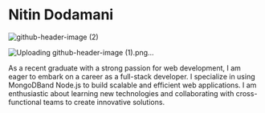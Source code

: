 # Nitin Dodamani
![github-header-image (2)](https://github.com/Nitin201/Nitin201/assets/60124943/809308d8-cb90-496d-8884-c392ea7c7533)


![Uploading github-header-image (1).png…]()


 As a recent graduate with a strong passion for web development, I am eager to embark on a career as a
full-stack developer. I specialize in using MongoDBand Node.js to build scalable and efficient web
applications. I am enthusiastic about learning new technologies and collaborating with cross-functional
teams to create innovative solutions.


